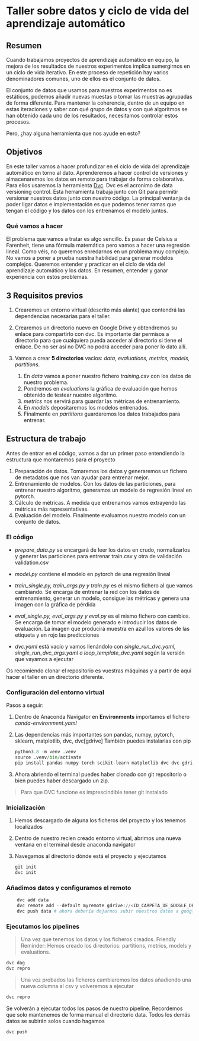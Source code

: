 # Taller sobre datos y ciclo de vida del aprendizaje automático

## Resumen

Cuando trabajamos proyectos de aprendizaje automático en equipo, la mejora de los resultados de nuestros experimentos implica sumergirnos en un ciclo de vida iterativo. En este proceso de repetición hay varios denominadores comunes, uno de ellos es el conjunto de datos.

El conjunto de datos que usamos para nuestros experimentos no es estáticos, podemos añadir nuevas muestas o tomar las muestras agrupadas de forma diferente. Para mantener la coherencia, dentro de un equipo en estas iteraciones y saber con qué grupo de datos y con qué algoritmos se han obtenido cada uno de los resultados, necesitamos controlar estos procesos.

Pero, ¿hay alguna herramienta que nos ayude en esto?

## Objetivos

En este taller vamos a hacer profundizar en el ciclo de vida del aprendizaje automático en torno al dato. Aprenderemos a hacer control de versiones y  almacenaremos los datos en remoto para trabajar de forma colaborativa. Para ellos usaremos la herramienta [Dvc](https://dvc.org/). Dvc es el acronimo de data versioning control. Esta herramienta trabaja junto con Git para permitir versionar nuestros datos junto con nuestro código. La principal ventanja de poder ligar datos e implementación es que podemos tener ramas que tengan el código y los datos con los entrenamos el modelo juntos.

### Qué vamos a hacer

El problema que vamos a tratar es algo sencillo. Es pasar de Celsius a Farenheit, tiene una fórmula matemática pero vamos a hacer una regresión lineal. Como véis, no queremos enredarnos en un problema muy complejo. No vamos a poner a prueba nuestra habilidad para generar modelos complejos. Queremos entender y practicar en el ciclo de vida del aprendizaje automático y los datos. En resumen, entender y ganar experiencia con estos problemas.

## 3 Requisitos previos

1. Crearemos un entorno virtual (descrito más alante) que contendrá las dependencias necesarias para el taller.
2. Crearemos un directorio nuevo en Google Drive y obtendremos su enlace para compartirlo con dvc. Es importante dar permisos a directorio para que cualquiera pueda acceder al directorio si tiene el enlace. De no ser así no DVC no podrá acceder para poner lo dato allí.
3. Vamos a crear **5 directorios** vacíos: _data, evaluations, metrics, models, partitions_.

    1. En _data_ vamos a poner nuestro fichero _training.csv_ con los datos de nuestro problema.
    2. Pondremos en _evaluations_ la gráfica de evaluación que hemos obtenido de testear nuestro algoritmo.
    3. _metrics_ nos servirá para guardar las métricas de entrenamiento.
    4. En _models_ depositaremos los modelos entrenados.
    5. Finalmente en _partitions_ guardaremos los datos trabajados para entrenar.

## Estructura de trabajo

Antes de entrar en el código, vamos a dar un primer paso entendiendo la estructura que montaremos para el proyecto

1. Preparación de datos. Tomaremos los datos y generaremos un fichero de metadatos que nos van ayudar para entrenar mejor.
2. Entrenamiento de modelos. Con los datos de las particiones, para entrenar nuestro algoritmo, generamos un modelo de regresión lineal en pytorch.
3. Cálculo de métricas. A medida que entrenamos vamos extrayendo las métricas más representativas.
4. Evaluación del modelo. Finalmente evaluamos nuestro modelo con un conjunto de datos.

### El código

- _prepare_data.py_ se encargará de leer los datos en crudo, normalizarlos y generar las particiones para entrenar train.csv y otra de validación validation.csv

- _model.py_ contiene el modelo en pytorch de una regresión lineal

- _train_single.py, train_args.py y train.py_ es el mismo fichero al que vamos cambiando. Se encarga de entrenar la red con los datos de entrenamiento, generar un modelo, consigue las métricas y genera una imagen con la gráfica de pérdida

- _eval_single.py, eval_args.py y eval.py_ es el mismo fichero con cambios. Se encarga de tomar el modelo generado e introducir los datos de evaluación. La imagen que producirá muestra en azul los valores de las etiqueta y en rojo las predicciones

- _dvc.yaml_ está vacío y vamos llenándolo con _single_run_dvc.yaml, single_run_dvc_args.yaml o loop_template_dvc.yaml_ según la versión que vayamos a ejecutar

Os recomiendo clonar el repositorio es vuestras máquinas y a partir de aquí hacer el taller en un directorio diferente.

### Configuración del entorno virtual

Pasos a seguir:

1. Dentro de Anaconda Navigator en **Environments** importamos el fichero _conda-environment.yaml_
2. Las dependencias más importantes son pandas, numpy, pytorch, sklearn, matplotlib, dvc, dvc[gdrive]
También puedes instalarlas con pip

    ```python
    python3.8 -m venv .venv
    source .venv/bin/activate
    pip install pandas numpy torch scikit-learn matplotlib dvc dvc-gdrive     
    ```

3. Ahora abriendo el terminal puedes haber clonado con git repositorio o bien puedes haber descargado un zip.

>Para que DVC funcione es imprescindible tener git instalado

### Inicialización

1. Hemos descargado de alguna los ficheros del proyecto y los tenemos localizados
2. Dentro de nuestro recien creado entorno virtual, abrimos una nueva ventana en el terminal desde anaconda navigator
3. Navegamos al directorio dónde está el proyecto y ejecutamos

    ```python
    git init
    dvc init
    ```

### Añadimos datos y configuramos el remoto

```python
    dvc add data
    dvc remote add --default myremote gdrive://<ID_CARPETA_DE_GOOGLE_DRIVE> # Este es el id del final de la url al dar a compartir dentro de google drive
    dvc push data # ahora debería dejarnos subir nuestros datos a google drive
```

### Ejecutamos los pipelines

>Una vez que tenemos los datos y los ficheros creados. Friendly Reminder: Hemos creado los directorios: partitions, metrics, models y evaluations.

```python
dvc dag
dvc repro
```

> Una vez probados las ficheros cambiaremos los datos añadiendo una nueva columna al csv y volveremos a ejecutar

```python
dvc repro
```

Se volverán a ejecutar todos los pasos de nuestro pipeline.
Recordemos que solo mantenemos de forma manual el directorio data. Todos los demás datos se subirán solos cuando hagamos 

```python
dvc push
```
